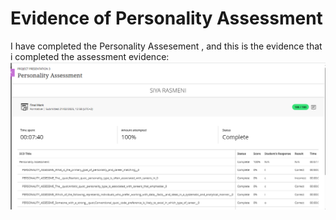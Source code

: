 # Evidence of Personality Assessment 
I have completed the Personality Assesement , and this is the evidence that i completed the assessment evidence:![Personality Assessment](personality%20assessment.PNG)
